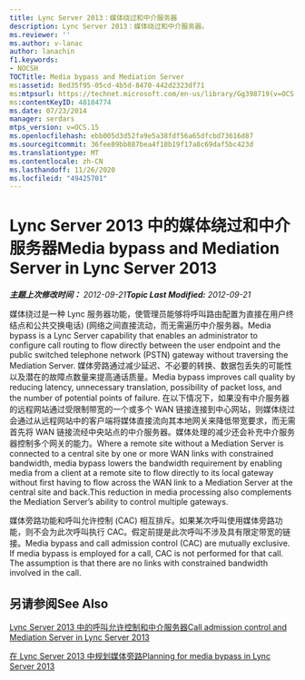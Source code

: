 ```yaml
---
title: Lync Server 2013：媒体绕过和中介服务器
description: Lync Server 2013：媒体绕过和中介服务器。
ms.reviewer: ''
ms.author: v-lanac
author: lanachin
f1.keywords:
- NOCSH
TOCTitle: Media bypass and Mediation Server
ms:assetid: 8ed35f95-05cd-4b5d-8470-442d2323df71
ms:mtpsurl: https://technet.microsoft.com/en-us/library/Gg398719(v=OCS.15)
ms:contentKeyID: 48184774
ms.date: 07/23/2014
manager: serdars
mtps_version: v=OCS.15
ms.openlocfilehash: ebb005d3d52fa9e5a38fdf56a65dfcbd73616d87
ms.sourcegitcommit: 36fee89bb887bea4f18b19f17a8c69daf5bc423d
ms.translationtype: MT
ms.contentlocale: zh-CN
ms.lasthandoff: 11/26/2020
ms.locfileid: "49425701"
---
```

# <a name="media-bypass-and-mediation-server-in-lync-server-2013"></a><span data-ttu-id="f4eb7-103">Lync Server 2013 中的媒体绕过和中介服务器</span><span class="sxs-lookup"><span data-stu-id="f4eb7-103">Media bypass and Mediation Server in Lync Server 2013</span></span>

<div data-xmlns="http://www.w3.org/1999/xhtml">

<div class="topic" data-xmlns="http://www.w3.org/1999/xhtml" data-msxsl="urn:schemas-microsoft-com:xslt" data-cs="https://msdn.microsoft.com/">

<div data-asp="https://msdn2.microsoft.com/asp">



</div>

<div id="mainSection">

<div id="mainBody"><span data-ttu-id="f4eb7-104">

<span> </span></span><span class="sxs-lookup"><span data-stu-id="f4eb7-104">

<span> </span></span></span>

<span data-ttu-id="f4eb7-105">_**主题上次修改时间：** 2012-09-21_</span><span class="sxs-lookup"><span data-stu-id="f4eb7-105">_**Topic Last Modified:** 2012-09-21_</span></span>

<span data-ttu-id="f4eb7-106">媒体绕过是一种 Lync 服务器功能，使管理员能够将呼叫路由配置为直接在用户终结点和公共交换电话)  (网络之间直接流动，而无需遍历中介服务器。</span><span class="sxs-lookup"><span data-stu-id="f4eb7-106">Media bypass is a Lync Server capability that enables an administrator to configure call routing to flow directly between the user endpoint and the public switched telephone network (PSTN) gateway without traversing the Mediation Server.</span></span> <span data-ttu-id="f4eb7-107">媒体旁路通过减少延迟、不必要的转换、数据包丢失的可能性以及潜在的故障点数量来提高通话质量。</span><span class="sxs-lookup"><span data-stu-id="f4eb7-107">Media bypass improves call quality by reducing latency, unnecessary translation, possibility of packet loss, and the number of potential points of failure.</span></span> <span data-ttu-id="f4eb7-108">在以下情况下，如果没有中介服务器的远程网站通过受限制带宽的一个或多个 WAN 链接连接到中心网站，则媒体绕过会通过从远程网站中的客户端将媒体直接流向其本地网关来降低带宽要求，而无需首先将 WAN 链接流经中央站点的中介服务器。媒体处理的减少还会补充中介服务器控制多个网关的能力。</span><span class="sxs-lookup"><span data-stu-id="f4eb7-108">Where a remote site without a Mediation Server is connected to a central site by one or more WAN links with constrained bandwidth, media bypass lowers the bandwidth requirement by enabling media from a client at a remote site to flow directly to its local gateway without first having to flow across the WAN link to a Mediation Server at the central site and back.This reduction in media processing also complements the Mediation Server’s ability to control multiple gateways.</span></span>

<span data-ttu-id="f4eb7-p102">媒体旁路功能和呼叫允许控制 (CAC) 相互排斥。如果某次呼叫使用媒体旁路功能，则不会为此次呼叫执行 CAC。假定前提是此次呼叫不涉及具有限定带宽的链接。</span><span class="sxs-lookup"><span data-stu-id="f4eb7-p102">Media bypass and call admission control (CAC) are mutually exclusive. If media bypass is employed for a call, CAC is not performed for that call. The assumption is that there are no links with constrained bandwidth involved in the call.</span></span>

<div>

## <a name="see-also"></a><span data-ttu-id="f4eb7-112">另请参阅</span><span class="sxs-lookup"><span data-stu-id="f4eb7-112">See Also</span></span>


[<span data-ttu-id="f4eb7-113">Lync Server 2013 中的呼叫允许控制和中介服务器</span><span class="sxs-lookup"><span data-stu-id="f4eb7-113">Call admission control and Mediation Server in Lync Server 2013</span></span>](lync-server-2013-call-admission-control-and-mediation-server.md)  


[<span data-ttu-id="f4eb7-114">在 Lync Server 2013 中规划媒体旁路</span><span class="sxs-lookup"><span data-stu-id="f4eb7-114">Planning for media bypass in Lync Server 2013</span></span>](lync-server-2013-planning-for-media-bypass.md)  
  

<span data-ttu-id="f4eb7-115"></div>

</div>

<span> </span>

</div>

</div>

</span><span class="sxs-lookup"><span data-stu-id="f4eb7-115"></div>

</div>

<span> </span>

</div>

</div>

</span></span></div>

